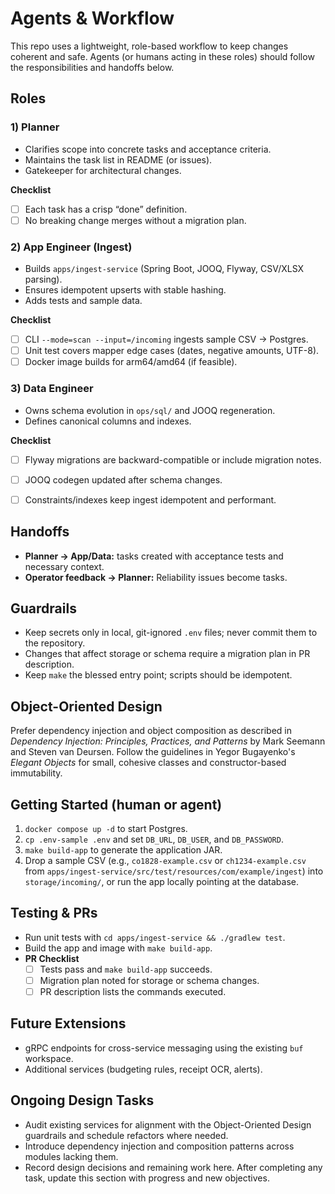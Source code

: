 # Agents & Workflow

This repo uses a lightweight, role-based workflow to keep changes coherent and safe. Agents (or humans acting in these roles) should follow the responsibilities and handoffs below.

## Roles

### 1) Planner
- Clarifies scope into concrete tasks and acceptance criteria.
- Maintains the task list in README (or issues).
- Gatekeeper for architectural changes.

**Checklist**
- [ ] Each task has a crisp “done” definition.
- [ ] No breaking change merges without a migration plan.

### 2) App Engineer (Ingest)
- Builds `apps/ingest-service` (Spring Boot, JOOQ, Flyway, CSV/XLSX parsing).
- Ensures idempotent upserts with stable hashing.
- Adds tests and sample data.

**Checklist**
- [ ] CLI `--mode=scan --input=/incoming` ingests sample CSV → Postgres.
- [ ] Unit test covers mapper edge cases (dates, negative amounts, UTF-8).
- [ ] Docker image builds for arm64/amd64 (if feasible).

### 3) Data Engineer
- Owns schema evolution in `ops/sql/` and JOOQ regeneration.
- Defines canonical columns and indexes.

**Checklist**
- [ ] Flyway migrations are backward-compatible or include migration notes.
- [ ] JOOQ codegen updated after schema changes.
- [ ] Constraints/indexes keep ingest idempotent and performant.


## Handoffs
- **Planner → App/Data:** tasks created with acceptance tests and necessary context.
- **Operator feedback → Planner:** Reliability issues become tasks.

## Guardrails
- Keep secrets only in local, git-ignored `.env` files; never commit them to the repository.
- Changes that affect storage or schema require a migration plan in PR description.
- Keep `make` the blessed entry point; scripts should be idempotent.

## Object-Oriented Design

Prefer dependency injection and object composition as described in
*Dependency Injection: Principles, Practices, and Patterns* by Mark Seemann and Steven van Deursen.
Follow the guidelines in Yegor Bugayenko's *Elegant Objects* for small, cohesive classes
and constructor-based immutability.

## Getting Started (human or agent)
1. `docker compose up -d` to start Postgres.
2. `cp .env-sample .env` and set `DB_URL`, `DB_USER`, and `DB_PASSWORD`.
3. `make build-app` to generate the application JAR.
4. Drop a sample CSV (e.g., `co1828-example.csv` or `ch1234-example.csv` from `apps/ingest-service/src/test/resources/com/example/ingest`) into `storage/incoming/`, or run the app locally pointing at the database.

## Testing & PRs
- Run unit tests with `cd apps/ingest-service && ./gradlew test`.
- Build the app and image with `make build-app`.
- **PR Checklist**
  - [ ] Tests pass and `make build-app` succeeds.
  - [ ] Migration plan noted for storage or schema changes.
  - [ ] PR description lists the commands executed.

## Future Extensions
- gRPC endpoints for cross-service messaging using the existing `buf` workspace.
- Additional services (budgeting rules, receipt OCR, alerts).

## Ongoing Design Tasks
- Audit existing services for alignment with the Object-Oriented Design guardrails and schedule refactors where needed.
- Introduce dependency injection and composition patterns across modules lacking them.
- Record design decisions and remaining work here. After completing any task, update this section with progress and new objectives.

